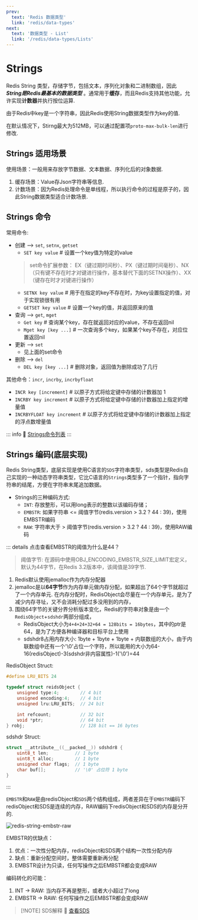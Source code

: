 ```yaml
---
prev:
  text: 'Redis 数据类型'
  link: 'redis/data-types'
next:
  text: '数据类型 - List'
  link: '/redis/data-types/Lists'
---
```

# Strings  <Badge type="tip" text="Redis Strings" />

Redis String 类型，存储字节，包括文本，序列化对象和二进制数组，因此 ***String是Redis最基本的数据类型*** 。通常用于**缓存**，而且Redis支持其他功能，允许实现**计数器**并执行按位运算.

由于Redis中key是一个字符串，因此Redis使用String数据类型作为key的值.

在默认情况下，Stirng最大为512MB，可以通过配置项`proto-max-bulk-len`进行修改.

## Strings 适用场景

使用场景：一般用来存放字节数据、文本数据、序列化后的对象数据.

1. 缓存场景：Value存Json字符串等信息.
2. 计数场景：因为Redis处理命令是单线程，所以执行命令的过程是原子的，因此String数据类型适合计数场景.

## Strings 命令

常用命令:
- 创建 --> `set`, `setnx`, `getset`
  - `SET key value`  # 设置一个key值为特定的value
  > set命令扩展参数：
    EX（键过期时间秒）、PX（键过期时间毫秒）、NX（只有键不存在时才对键进行操作，基本替代下面的SETNX操作）、XX（键存在时才对键进行操作）
  - `SETNX key value` # 用于在指定的key不存在时，为key设置指定的值，对于实现锁很有用
  - `GETSET key value` # 设置一个key的值，并返回原来的值
- 查询 --> `get`, `mget`
  - `Get key` # 查询某个key，存在就返回对应的value，不存在返回nil
  - `Mget key [key ...]` # 一次查询多个key，如果某个key不存在，对应位置返回nil
- 更新 --> `set`
  - 见上面的set命令
- 删除 --> `del`
  - `DEL key [key ...]` # 删除对象，返回值为删除成功了几行

其他命令：`incr`, `incrby`, `incrbyfloat`
- `INCR key [increment]` # 以原子方式将给定键中存储的计数器加 1
- `INCRBY key increment` # 以原子方式将给定键中存储的计数器加上指定的增量值
- `INCRBYFLOAT key increment` # 以原子方式将给定键中存储的计数器加上指定的浮点数增量值

::: info 🔗 [Strings命令列表](https://redis.io/docs/latest/commands/?group=Strings)
:::


## Strings 编码(底层实现)

Redis String类型，底层实现是使用C语言的`SDS`字符串类型，sds类型是Redis自己实现的一种动态字符串类型，它比C语言的`Strings`类型多了一个指针，指向字符串的结尾，方便在字符串末尾追加数据。

- Strings的三种编码方式:
  - `INT`: 存放整形，可以用long表示的整数以该编码存储；
  - `EMBSTR`: 如果字符串 <= 阈值字节(redis.version > 3.2 ? 44 : 39)，使用EMBSTR编码
  - `RAW`: 字符串大于 > 阈值字节(redis.version > 3.2 ? 44 : 39)，使用RAW编码

::: details 点击查看EMBSTR的阈值为什么是44？
> 阈值字节: 在源码中使用OBJ_ENCODING_EMBSTR_SIZE_LIMIT宏定义，默认为44字节，在Redis 3.2版本中，该阈值是39字节.

1. Redis默认使用jemalloc作为内存分配器
2. jemalloc是以**64字节**作为内存单元做内存分配，如果超出了64个字节就超过了一个内存单元. 在内存分配时，RedisObject会尽量在一个内存单元，是为了减少内存寻址，又不会消耗分配过多没用到的内存，
3. 围绕64字节的关键分界分析版本变化，Redis的字符串对象是由一个`RedisObject`+`sdshdr`两部分组成，
   - RedisObject大小为`4+4+24+32+64 = 128bits = 16bytes`，其中的ptr是64，是为了方便各种编译器和目标平台上使用
   - sdshdr8占用内存大小: 1byte + 1byte + 1byte + 内联数组的大小，由于内联数组中还有一个'\0'占位一个字符，所以能用的大小为64-16(redisObject)-3(sdshdr非内容属性)-1('\0')=44

RedisObject Struct:
```c
#define LRU_BITS 24

typedef struct reidsObject {
    unsigned type:4;        // 4 bit
    unsigned encoding:4;    // 4 bit
    unsigned lru:LRU_BITS;  // 24 bit

    int refcount;           // 32 bit
    void *ptr;              // 64 bit
} robj;                     // 128 bit == 16 bytes
```

sdshdr Struct:
```c
struct __attribute__((__packed__)) sdshdr8 {
    uint8_t len;          // 1 byte
    uint8_t alloc;        // 1 byte
    unsigned char flags;  // 1 byte
    char buf[];           // '\0' 占位符 1 byte
}
```
:::

`EMBSTR`和`RAW`是由redisObject和`SDS`两个结构组成，两者差异在于`EMBSTR`编码下redisObject和SDS是连续的内存，RAW编码下redisObject和SDS的内存是分开的.

![redis-string-embstr-raw](/redis/redis-string-embstr-raw.drawio.svg)

EMBSTR的优缺点：
  1. 优点：一次性分配内存，redisObject和SDS两个结构一次性分配内存
  2. 缺点：重新分配空间时，整体需要重新再分配
  3. EMBSTR设计为只读，任何写操作之后EMBSTR都会变成RAW

编码转化的可能：
1. INT -> RAW: 当内存不再是整形，或者大小超过了long
2. EMBSTR -> RAW: 任何写操作之后EMBSTR都会变成RAW

> [!NOTE] SDS解释
> 🔗 [查看SDS](./encoding-sds.md)